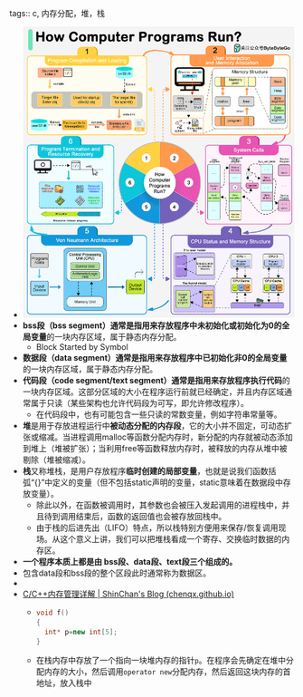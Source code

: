 tags:: c, 内存分配，堆，栈

- ![640.gif](../assets/640_1719048285361_0.gif)
- **bss段（bss segment）**通常是指用来存放程序中**未初始化或初始化为0的全局变量**的一块内存区域，属于静态内存分配。
	- Block Started by Symbol
- **数据段（data segment）**通常是指用来存放程序中**已初始化非0的全局变量**的一块内存区域，属于静态内存分配。
- **代码段（code segment/text segment）**通常是指用来存放**程序执行代码**的一块内存区域。这部分区域的大小在程序运行前就已经确定，并且内存区域通常属于只读（某些架构也允许代码段为可写，即允许修改程序）。
	- 在代码段中，也有可能包含一些只读的常数变量，例如字符串常量等。
- **堆**是用于存放进程运行中**被动态分配的内存段**，它的大小并不固定，可动态扩张或缩减。当进程调用malloc等函数分配内存时，新分配的内存就被动态添加到堆上（堆被扩张）；当利用free等函数释放内存时，被释放的内存从堆中被剔除（堆被缩减）。
- **栈**又称堆栈，是用户存放程序**临时创建的局部变量**，也就是说我们函数括弧“{}”中定义的变量（但不包括static声明的变量，static意味着在数据段中存放变量）。
	- 除此以外，在函数被调用时，其参数也会被压入发起调用的进程栈中，并且待到调用结束后，函数的返回值也会被存放回栈中。
	- 由于栈的后进先出（LIFO）特点，所以栈特别方便用来保存/恢复调用现场。从这个意义上讲，我们可以把堆栈看成一个寄存、交换临时数据的内存区。
- **一个程序本质上都是由 bss段、data段、text段三个组成的。**
- 包含data段和bss段的整个区段此时通常称为数据区。
-
- [C/C++内存管理详解 | ShinChan's Blog (chenqx.github.io)](https://chenqx.github.io/2014/09/25/Cpp-Memory-Management/)
	- ```c++
	  void f() 
	  { 
	    int* p=new int[5]; 
	  }
	  ```
	- 在栈内存中存放了一个指向一块堆内存的指针`p`。在程序会先确定在堆中分配内存的大小，然后调用`operator new`分配内存，然后返回这块内存的首地址，放入栈中